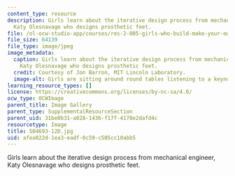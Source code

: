 ```yaml
---
content_type: resource
description: Girls learn about the iterative design process from mechanical engineer,
  Katy Olesnavage who designs prosthetic feet.
file: /ol-ocw-studio-app/courses/res-2-005-girls-who-build-make-your-own-wearables-workshop-spring-2015/afea022d1ea3eadf0c59c505cc10abb5_504693-12D.jpg
file_size: 64139
file_type: image/jpeg
image_metadata:
  caption: Girls learn about the iterative design process from mechanical engineer,
    Katy Olesnavage who designs prosthetic feet.
  credit: Courtesy of Jon Barron, MIT Lincoln Laboratory.
  image-alt: Girls are sitting around round tables listening to a keynote lecture.
learning_resource_types: []
license: https://creativecommons.org/licenses/by-nc-sa/4.0/
ocw_type: OCWImage
parent_title: Image Gallery
parent_type: SupplementalResourceSection
parent_uid: 31be0b31-a028-1436-f17f-4178e2dafd4c
resourcetype: Image
title: 504693-12D.jpg
uid: afea022d-1ea3-eadf-0c59-c505cc10abb5
---
```

Girls learn about the iterative design process from mechanical engineer, Katy Olesnavage who designs prosthetic feet.